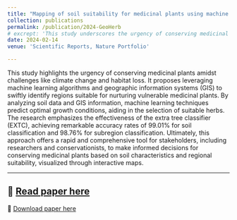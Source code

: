 ```yaml
---
title: "Mapping of soil suitability for medicinal plants using machine learning methods"
collection: publications
permalink: /publication/2024-GeoHerb
# excrept: 'This study underscores the urgency of conserving medicinal plants by leveraging machine learning and GIS to identify suitable regions swiftly. Achieving remarkable accuracy rates of 99.01% for soil classification and 98.76% for subregion classification, this approach offers a rapid tool for stakeholders to make informed conservation decisions based on regional suitability, visualized through interactive maps.'
date: 2024-02-14
venue: 'Scientific Reports, Nature Portfolio'

---
```

This study highlights the urgency of conserving medicinal plants amidst challenges like climate change and habitat loss. It proposes leveraging machine learning algorithms and geographic information systems (GIS) to swiftly identify regions suitable for nurturing vulnerable medicinal plants. By analyzing soil data and GIS information, machine learning techniques predict optimal growth conditions, aiding in the selection of suitable herbs. The research emphasizes the effectiveness of the extra tree classifier (EXTC), achieving remarkable accuracy rates of 99.01% for soil classification and 98.76% for subregion classification. Ultimately, this approach offers a rapid and comprehensive tool for stakeholders, including researchers and conservationists, to make informed decisions for conserving medicinal plants based on soil characteristics and regional suitability, visualized through interactive maps.

---
📑 [Read paper here](https://www.nature.com/articles/s41598-024-54465-3#citeas)
---
🔗 [Download paper here](https://www.nature.com/articles/s41598-024-54465-3.pdf)